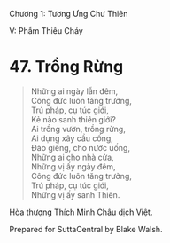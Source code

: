  

Chương 1: Tương Ưng Chư Thiên

V: Phẩm Thiêu Cháy

# 47\. Trồng Rừng

> Những ai ngày lẫn đêm,  
> Công đức luôn tăng trưởng,  
> Trú pháp, cụ túc giới,  
> Kẻ nào sanh thiên giới?  
> Ai trồng vườn, trồng rừng,  
> Ai dựng xây cầu cống,  
> Ðào giếng, cho nước uống,  
> Những ai cho nhà cửa,  
> Những vị ấy ngày đêm,  
> Công đức luôn tăng trưởng,  
> Trú pháp, cụ túc giới,  
> Những vị ấy sanh Thiên.

Hòa thượng Thích Minh Châu dịch Việt.

Prepared for SuttaCentral by Blake Walsh.